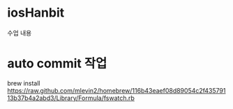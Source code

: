 iosHanbit
=========
수업 내용

auto commit 작업
=========
brew install https://raw.github.com/mlevin2/homebrew/116b43eaef08d89054c2f43579113b37b4a2abd3/Library/Formula/fswatch.rb



